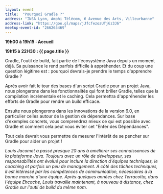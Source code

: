 ```yaml
---
layout: event
title:  "Pourquoi Gradle ?"
address: "INSA Lyon, Amphi Télécom, 6 Avenue des Arts, Villeurbanne"
address-link: "https://goo.gl/maps/jJfcfezozUTjGz3J6"
meetup-event-id: "266265469"
---
```


**19h00 à 19h15 : Accueil**

**19h15 à 22H30 : {{ page.title }}**

Gradle, l'outil de build, fait partie de l'écosystème Java depuis un moment déjà.
Sa puissance le rend parfois difficile à appréhender.
Et du coup une question légitime est : pourquoi devrais-je prendre le temps d'apprendre Gradle ?

Après avoir fait le tour des bases d'un script Gradle pour un projet Java, nous plongerons dans les fonctionnalités qui font briller Gradle, telles que la compilation incrémentale et le caching.
Cela permettra d'appréhender les efforts de Gradle pour rendre un build efficace.

Ensuite nous plongerons dans les innovations de la version 6.0, en particulier celles autour de la gestion de dépendances.
Sur base d'exemples concrets, vous comprendrez mieux ce qui est possible avec Gradle et comment cela peut vous éviter cet "Enfer des Dépendances".

Tout cela devrait vous permettre de mesurer l'intérêt de se pencher sur Gradle pour aider un projet !

*Louis Jacomet a passé presque 20 ans à améliorer ses connaissances de la plateforme Java.
Toujours avec un rôle de développeur, ses responsabilités ont évolué pour inclure la direction d'équipes techniques, le coaching et parfois un peu de management.
A côté des tâches techniques, il est intéressé par les compétences de communication, nécessaires à la bonne marche d'une équipe.
Après quelques années chez Terracotta, dans l'équipe Ehcache, Louis travaille maintenant, à nouveau à distance, chez Gradle sur l'outil de build du même nom.*

